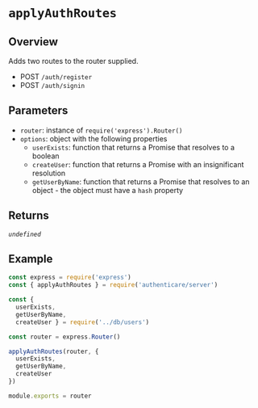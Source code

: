 # `applyAuthRoutes`

## Overview

Adds two routes to the router supplied.

- POST `/auth/register`
- POST `/auth/signin`


## Parameters

- `router`: instance of `require('express').Router()`
- `options`: object with the following properties
    - `userExists`: function that returns a Promise that resolves to a boolean
    - `createUser`: function that returns a Promise with an insignificant resolution
    - `getUserByName`: function that returns a Promise that resolves to an object - the object must have a `hash` property


## Returns

_`undefined`_


## Example

```js
const express = require('express')
const { applyAuthRoutes } = require('authenticare/server')

const {
  userExists,
  getUserByName,
  createUser } = require('../db/users')

const router = express.Router()

applyAuthRoutes(router, {
  userExists,
  getUserByName,
  createUser
})

module.exports = router
```
